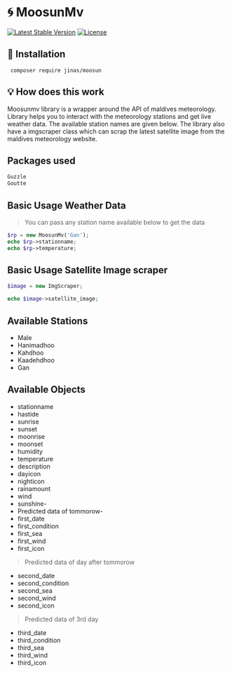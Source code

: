 # :cyclone: MoosunMv

[![Latest Stable Version](https://poser.pugx.org/jinas/moosun/v/stable)](https://packagist.org/packages/jinas/moosun)
[![License](https://poser.pugx.org/jinas/moosun/license)](https://packagist.org/packages/jinas/moosun)

## :battery: Installation

```shell
 composer require jinas/moosun
```

## :bulb: How does this work

Moosunmv library is a wrapper around the API of maldives meteorology. Library helps you to interact with the meteorology stations and get live weather data. The available station names are given below. The library also have a imgscraper class which can scrap the latest satellite image from the maldives meteorology website.

## Packages used

```cmd
Guzzle
Goutte
```

## Basic Usage Weather Data

> You can pass any station name available below to get the data

```php
$rp = new MoosunMv('Gan');
echo $rp->stationname;
echo $rp->temperature;
```

## Basic Usage Satellite Image scraper

```php
$image = new ImgScraper;

echo $image->satellite_image;
```

## Available Stations

- Male
- Hanimadhoo
- Kahdhoo
- Kaadehdhoo
- Gan

## Available Objects

- stationname
- hastide
- sunrise
- sunset
- moonrise
- moonset
- humidity
- temperature
- description
- dayicon
- nighticon
- rainamount
- wind
- sunshine-
- Predicted data of tommorow-
- first_date
- first_condition
- first_sea
- first_wind
- first_icon

 > Predicted data of day after tommorow

- second_date
- second_condition
- second_sea
- second_wind
- second_icon

> Predicted data of 3rd day

- third_date
- third_condition
- third_sea
- third_wind
- third_icon
